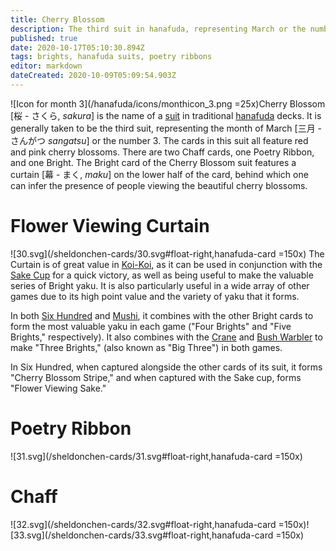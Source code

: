 ```yaml
---
title: Cherry Blossom
description: The third suit in hanafuda, representing March or the number 3
published: true
date: 2020-10-17T05:10:30.894Z
tags: brights, hanafuda suits, poetry ribbons
editor: markdown
dateCreated: 2020-10-09T05:09:54.903Z
---
```


![Icon for month 3](/hanafuda/icons/monthicon_3.png =25x)Cherry Blossom [桜 - さくら, *sakura*] is the name of a [suit](/en/hanafuda/suits) in traditional [hanafuda](/en/hanafuda) decks. It is generally taken to be the third suit, representing the month of March [三月	- さんがつ	*sangatsu*] or the number 3. The cards in this suit all feature red and pink cherry blossoms. There are two Chaff cards, one Poetry Ribbon, and one Bright. The Bright card of the Cherry Blossom suit features a curtain [幕 - まく, *maku*] on the lower half of the card, behind which one can infer the presence of people viewing the beautiful cherry blossoms.
# Flower Viewing Curtain
![30.svg](/sheldonchen-cards/30.svg#float-right,hanafuda-card =150x) The Curtain is of great value in [Koi-Koi](/en/hanafuda/games/koi-koi), as it can be used in conjunction with the [Sake Cup](/en/hanafuda/suits/chrysanthemum#sake-cup) for a quick victory, as well as being useful to make the valuable series of Bright yaku. It is also particularly useful in a wide array of other games due to its high point value and the variety of yaku that it forms.

In both [Six Hundred](/en/hanafuda/games/roppyakken) and [Mushi](/en/hanafuda/games/mushi), it combines with the other Bright cards to form the most valuable yaku in each game ("Four Brights" and "Five Brights," respectively). It also combines with the [Crane](/en/hanafuda/suits/pine#crane-with-sun) and [Bush Warbler](/en/hanafuda/suits/plum-blossom#bush-warbler) to make "Three Brights," (also known as "Big Three") in both games.

In Six Hundred, when captured alongside the other cards of its suit, it forms "Cherry Blossom Stripe," and when captured with the Sake cup, forms "Flower Viewing Sake."

# Poetry Ribbon
![31.svg](/sheldonchen-cards/31.svg#float-right,hanafuda-card =150x)
# Chaff
![32.svg](/sheldonchen-cards/32.svg#float-right,hanafuda-card =150x)![33.svg](/sheldonchen-cards/33.svg#float-right,hanafuda-card =150x)

